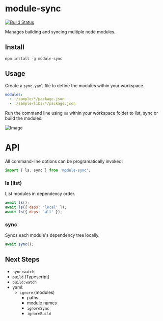 # module-sync

[![Build Status](https://travis-ci.org/philcockfield/module-sync.svg?branch=master)](https://travis-ci.org/philcockfield/module-sync)

Manages building and syncing multiple node modules.



## Install

    npm install -g module-sync



## Usage
Create a `sync.yaml` file to define the modules within your workspace.

```yaml
modules:
  - ./sample/*/package.json
  - ./sample/libs/*/package.json
```

Run the command line using `ms` within your workspace folder to list, sync or build the modules:

![Image](https://cloud.githubusercontent.com/assets/185555/25547887/d81a8f00-2cbd-11e7-98f7-730138032c3f.png)



# API
All command-line options can be programatically invoked:

```js
import { ls, sync } from 'module-sync';
```

### ls (list)
List modules in dependency order.

```js
await ls();
await ls({ deps: 'local' });
await ls({ deps: 'all' });
```

### sync
Syncs each module's dependency tree locally.

```js
await sync();
```



## Next Steps

- `sync:watch`
- `build` (Typescript)
- `build:watch`
- yaml:
    - `ignore` (modules)
      - paths
      - module names
      - `ignoreSync`
      - `ignoreBuild`

